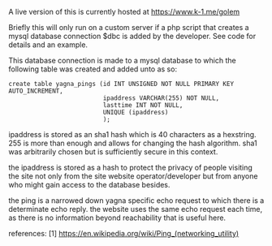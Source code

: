 A live version of this is currently hosted at https://www.k-1.me/golem

Briefly this will only run on a custom server if a php script that creates a mysql database connection $dbc is added by the developer. See code for details and an example.

This database connection is made to a mysql database to which the following table was created and added unto as so:
```
create table yagna_pings (id INT UNSIGNED NOT NULL PRIMARY KEY AUTO_INCREMENT,
                          ipaddress VARCHAR(255) NOT NULL,
                          lasttime INT NOT NULL,
                          UNIQUE (ipaddress)
                          );
```
ipaddress is stored as an sha1 hash which is 40 characters as a hexstring. 255 is more than enough and allows for changing the hash algorithm. sha1 was arbitrarily chosen but is sufficiently secure in this context.

the ipaddress is stored as a hash to protect the privacy of people visiting the site not only from the site website operator/developer but from anyone who might gain access to the database besides.

the ping is a narrowed down yagna specific echo request to which there is a determinate echo reply. the website uses the same echo request each time, as there is no information beyond reachability that is useful here.


references: [1] https://en.wikipedia.org/wiki/Ping_(networking_utility)

